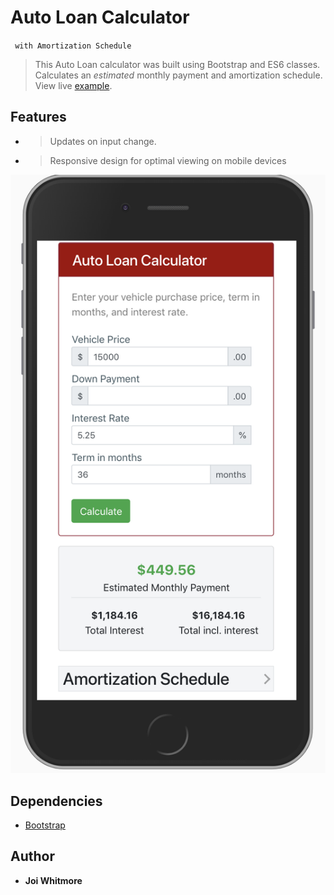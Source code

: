 # Auto Loan Calculator
` with Amortization Schedule`
> This Auto Loan calculator was built using Bootstrap and ES6 classes. Calculates an *estimated* monthly payment and amortization
schedule.
>View live [example](http://joiwhitmore.com/projects/auto-loan-calculator/ "Auto Loan Calculator").

## Features
* >Updates on input change.
* >Responsive design for optimal viewing on mobile devices


 ![Alt text](dist/assets/img/loan-calculator-mobile.png "Screenshot of calculator") 
 
 ## Dependencies
* [Bootstrap](https://getbootstrap.com/)
 
 ## Author
 
 * **Joi Whitmore**